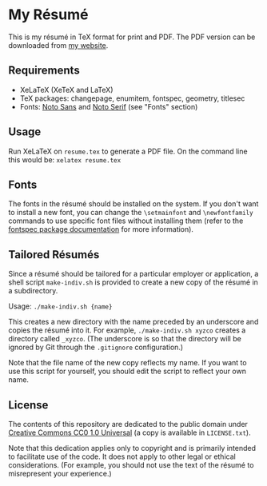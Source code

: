 # My Résumé

This is my résumé in TeX format for print and PDF. The PDF version can be downloaded from [my website](https://objectboxpc.name/resume.pdf).

## Requirements

* XeLaTeX (XeTeX and LaTeX)
* TeX packages: changepage, enumitem, fontspec, geometry, titlesec
* Fonts: [Noto Sans](https://fonts.google.com/noto/specimen/Noto+Sans) and [Noto Serif](https://fonts.google.com/noto/specimen/Noto+Serif) (see "Fonts" section)

## Usage

Run XeLaTeX on `resume.tex` to generate a PDF file. On the command line this would be: `xelatex resume.tex`

## Fonts

The fonts in the résumé should be installed on the system. If you don't want to install a new font, you can change the `\setmainfont` and `\newfontfamily` commands to use specific font files without installing them (refer to the [fontspec package documentation](https://ctan.org/pkg/fontspec) for more information).

## Tailored Résumés

Since a résumé should be tailored for a particular employer or application, a shell script `make-indiv.sh` is provided to create a new copy of the résumé in a subdirectory.

Usage: `./make-indiv.sh {name}`

This creates a new directory with the name preceded by an underscore and copies the résumé into it. For example, `./make-indiv.sh xyzco` creates a directory called `_xyzco`. (The underscore is so that the directory will be ignored by Git through the `.gitignore` configuration.)

Note that the file name of the new copy reflects my name. If you want to use this script for yourself, you should edit the script to reflect your own name.

## License

The contents of this repository are dedicated to the public domain under [Creative Commons CC0 1.0 Universal](https://creativecommons.org/publicdomain/zero/1.0/) (a copy is available in `LICENSE.txt`).

Note that this dedication applies only to copyright and is primarily intended to facilitate use of the code. It does not apply to other legal or ethical considerations. (For example, you should not use the text of the résumé to misrepresent your experience.)